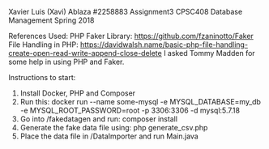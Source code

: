Xavier Luis (Xavi) Ablaza
#2258883
Assignment3
CPSC408 Database Management Spring 2018

References Used:
PHP Faker Library: https://github.com/fzaninotto/Faker
File Handling in PHP: https://davidwalsh.name/basic-php-file-handling-create-open-read-write-append-close-delete
I asked Tommy Madden for some help in using PHP and Faker.

Instructions to start:

1. Install Docker, PHP and Composer
2. Run this:  docker run --name some-mysql -e MYSQL_DATABASE=my_db -e MYSQL_ROOT_PASSWORD=root -p 3306:3306 -d mysql:5.7.18
3. Go into /fakedatagen and run: composer install
4. Generate the fake data file using: php generate_csv.php
5. Place the data file in /DataImporter and run Main.java
